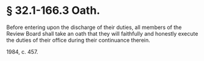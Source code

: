 # § 32.1-166.3 Oath.

<p>Before entering upon the discharge of their duties, all members of the Review Board shall take an oath that they will faithfully and honestly execute the duties of their office during their continuance therein.</p><p>1984, c. 457.</p>